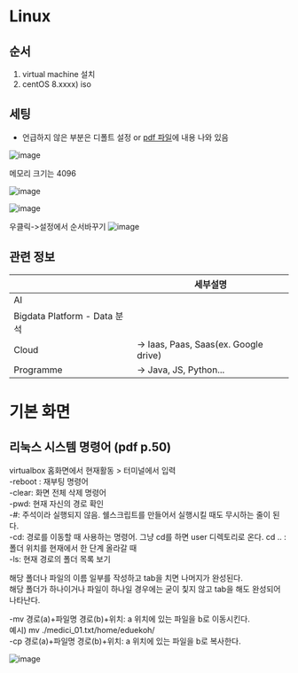 # Linux
##  순서
1. virtual machine 설치
2. centOS 8.xxxx) iso

## 세팅
- 언급하지 않은 부분은 디폴트 설정 or [pdf 파일](https://github.com/ek-koh/medici_bigdata/blob/master/linux/linux_lecture_pdf.pdf)에 내용 나와 있음


![image](https://user-images.githubusercontent.com/58713684/71952142-fd67c500-3220-11ea-9206-3a97af5b36fe.png)

메모리 크기는 4096

![image](https://user-images.githubusercontent.com/58713684/71952292-80891b00-3221-11ea-8003-9a262f7cec1e.png)

![image](https://user-images.githubusercontent.com/58713684/71952395-deb5fe00-3221-11ea-89c4-2b5f8e482688.png)

우클릭->설정에서 순서바꾸기
![image](https://user-images.githubusercontent.com/58713684/71952459-19b83180-3222-11ea-88f8-2447e6d74013.png)

## 관련 정보

|   |  세부설명  |
|---|---|
| AI |  |
| Bigdata Platform - Data 분석 |  |
| Cloud | -> Iaas, Paas, Saas(ex. Google drive) |
| Programme | -> Java, JS, Python... |

# 기본 화면


## 리눅스 시스템 명령어 (pdf p.50)
virtualbox 홈화면에서 현재활동 > 터미널에서 입력  
-reboot : 재부팅 명령어  
-clear: 화면 전체 삭제 명령어  
-pwd: 현재 자신의 경로 확인  
-#: 주석이라 실행되지 않음. 쉘스크립트를 만들어서 실행시킬 때도 무시하는 줄이 된다.  
-cd: 경로를 이동할 때 사용하는 명령어. 그냥 cd를 하면 user 디렉토리로 온다. cd .. : 폴더 위치를 현재에서 한 단계 올라갈 때   
-ls: 현재 경로의 폴더 목록 보기  

해당 폴더나 파일의 이름 일부를 작성하고 tab을 치면 나머지가 완성된다.  
해당 폴더가 하나이거나 파일이 하나일 경우에는 굳이 칯지 않고 tab을 해도 완성되어 나타난다.

-mv 경로(a)+파일명 경로(b)+위치: a 위치에 있는 파일을 b로 이동시킨다.   
예시) mv ./medici_01.txt/home/eduekoh/  
-cp 경로(a)+파일명 경로(b)+위치: a 위치에 있는 파일을 b로 복사한다.   

![image](https://user-images.githubusercontent.com/58713684/71960671-eaf98580-3238-11ea-8b9f-23443c6985b5.png)

